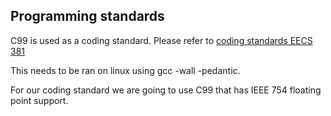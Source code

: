 ## Programming standards

C99 is used as a coding standard. Please refer to [coding standards EECS 381](http://umich.edu/~eecs381/handouts/C_Coding_Standards.pdf)

This needs to be ran on linux using gcc -wall -pedantic.

For our coding standard we are going to use C99 that has IEEE 754 floating point support.
